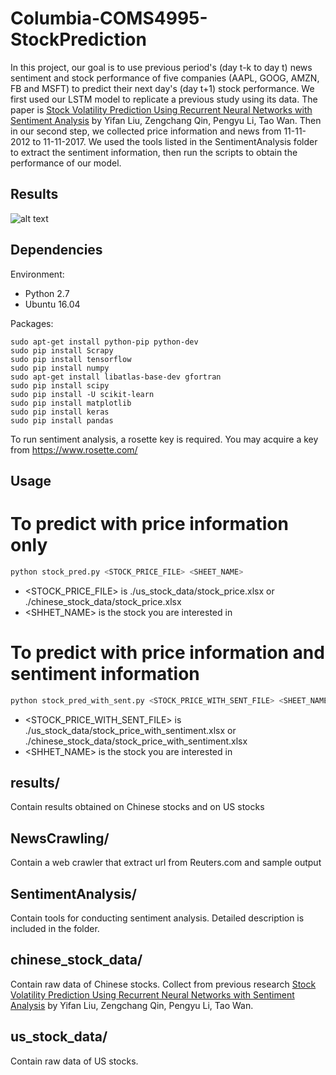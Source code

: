 # Columbia-COMS4995-StockPrediction
In this project, our goal is to use previous period's (day t-k to day t) news sentiment and stock performance of five companies (AAPL, GOOG, AMZN, FB and MSFT) to predict their next day's (day t+1) stock performance. We first used our LSTM model to replicate a previous study using its data. The paper is [Stock Volatility Prediction Using Recurrent Neural Networks with Sentiment Analysis](https://arxiv.org/abs/1705.02447) by Yifan Liu, Zengchang Qin, Pengyu Li, Tao Wan. Then in our second step, we collected price information and news from 11-11-2012 to 11-11-2017. We used the tools listed in the SentimentAnalysis folder to extract the sentiment information, then run the scripts to obtain the performance of our model.

## Results
![alt text](https://ibb.co/bDYLEm)

## Dependencies
Environment:
- Python 2.7
- Ubuntu 16.04

Packages:
```
sudo apt-get install python-pip python-dev
sudo pip install Scrapy
sudo pip install tensorflow
sudo pip install numpy
sudo apt-get install libatlas-base-dev gfortran
sudo pip install scipy
sudo pip install -U scikit-learn
sudo pip install matplotlib
sudo pip install keras
sudo pip install pandas
```
To run sentiment analysis, a rosette key is required. You may acquire a key from https://www.rosette.com/

## Usage
# To predict with price information only
```python
python stock_pred.py <STOCK_PRICE_FILE> <SHEET_NAME>
```
* <STOCK_PRICE_FILE> is ./us_stock_data/stock_price.xlsx or ./chinese_stock_data/stock_price.xlsx
* <SHHET_NAME> is the stock you are interested in

# To predict with price information and sentiment information
``` python
python stock_pred_with_sent.py <STOCK_PRICE_WITH_SENT_FILE> <SHEET_NAME>
```
* <STOCK_PRICE_WITH_SENT_FILE> is ./us_stock_data/stock_price_with_sentiment.xlsx or ./chinese_stock_data/stock_price_with_sentiment.xlsx
* <SHHET_NAME> is the stock you are interested in

## results/
Contain results obtained on Chinese stocks and on US stocks

## NewsCrawling/
Contain a web crawler that extract url from Reuters.com and sample output

## SentimentAnalysis/
Contain tools for conducting sentiment analysis. Detailed description is included in the folder.

## chinese_stock_data/
Contain raw data of Chinese stocks. Collect from previous research [Stock Volatility Prediction Using Recurrent Neural Networks with Sentiment Analysis](https://arxiv.org/abs/1705.02447) by Yifan Liu, Zengchang Qin, Pengyu Li, Tao Wan.

## us_stock_data/
Contain raw data of US stocks.
